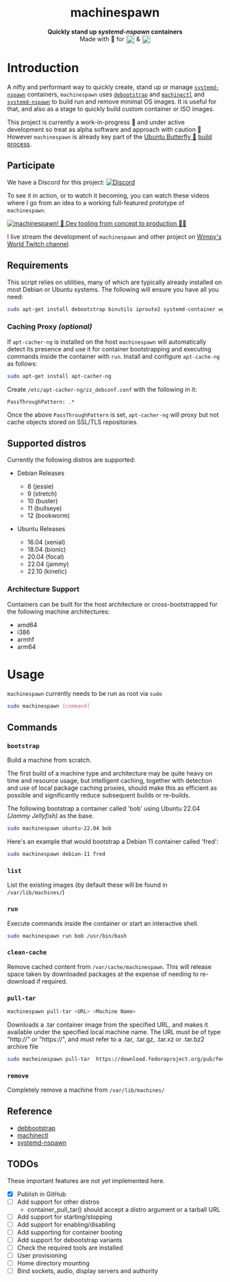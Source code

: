 <h1 align="center">
  <!--
  <img src=".github/logo.png" alt="machinespawn" width="256" />
  <br />
  -->
  machinespawn
</h1>

<p align="center"><b>Quickly stand up <em>systemd-nspawn</em> containers</b>
<br />
Made with 💝 for <img src=".github/ubuntu.png" align="top" width="20" /> & <img src=".github/debian.png" align="top" width="20" />
</p>

# Introduction

A nifty and performant way to quickly create, stand up or manage [`systemd-nspawn`](https://www.freedesktop.org/software/systemd/man/systemd-nspawn.html) containers, `machinespawn` uses [`debootstrap`](https://wiki.debian.org/Debootstrap) and [`machinectl`](https://www.freedesktop.org/software/systemd/man/machinectl.html) and [`systemd-nspawn`](https://www.freedesktop.org/software/systemd/man/systemd-nspawn.html) to build run and remove minimal OS images. It is useful for that, and also as a stage to quickly build custom container or ISO images.

This project is currently a work-in-progress 🚧 and under active development so treat as alpha software and approach with caution 🛑 However `machinespawn` is already key part of the [Ubuntu Butterfly 🦋](https://github.com/butterfly-garden) [build process](https://github.com/butterfly-garden/image-build).

## Participate

We have a Discord for this project: [![Discord](https://img.shields.io/discord/712850672223125565?color=0C306A&label=WimpysWorld%20Discord&logo=Discord&logoColor=ffffff&style=flat-square)](https://discord.gg/sNmz3uw)

To see it in action, or to watch it becoming, you can watch these videos where I go from an idea to a working full-featured prototype of `machinespawn`.

[![machinespawn! 🐧 Dev tooling from concept to production 🧑‍💻](https://img.youtube.com/vi/-bQQ6QlXpJQ/0.jpg)](https://www.youtube.com/watch?v=-bQQ6QlXpJQ)

I live stream the development of `machinespawn` and other project on [Wimpy's World Twitch channel](https://twitch.tv/WimpysWorld).

## Requirements

This script relies on utilities, many of which are typically already installed on most Debian or Ubuntu systems. The following will ensure you have all you need:

```bash
sudo apt-get install debootstrap binutils iproute2 systemd-container wget
```

### Caching Proxy *(optional)*

If `apt-cacher-ng` is installed on the host `machinespawn` will automatically detect its presence and use it for container bootstrapping and executing commands inside the container with `run`. Install and configure `apt-cache-ng` as follows:

```bash
sudo apt-get install apt-cacher-ng
```

Create `/etc/apt-cacher-ng/zz_debconf.conf` with the following in it:

```
PassThroughPattern: .*
```

Once the above `PassThroughPattern` is set, `apt-cacher-ng` will proxy but not cache objects stored on SSL/TLS repositories.

## Supported distros

Currently the following distros are supported:

* Debian Releases
  *  8 (jessie)
  *  9 (stretch)
  *  10 (buster)
  *  11 (bullseye)
  *  12 (bookworm)

* Ubuntu Releases
  *  16.04 (xenial)
  *  18.04 (bionic)
  *  20.04 (focal)
  *  22.04 (jammy)
  *  22.10 (kinetic)

### Architecture Support

Containers can be built for the host architecture or cross-bootstrapped for the following machine architectures:

* amd64
* i386
* armhf
* arm64

# Usage

`machinespawn` currently needs to be run as root via `sudo`

```bash
sudo machinespawn [command]
```

## Commands

### `bootstrap`

Build a machine from scratch.

The first build of a machine type and architecture may be quite heavy on time and resource usage, but intelligent caching, together with detection and use of local package caching proxies, should make this as efficient as possible and significantly reduce subsequent builds or re-builds.

The following bootstrap a container called 'bob' using Ubuntu 22.04 *(Jammy Jellyfish)* as the base.

```bash
sudo machinespawn ubuntu-22.04 bob
```

Here's an example that would bootstrap a Debian 11 container called 'fred':

```bash
sudo machinespawn debian-11 fred
```

### `list`

List the existing images (by default these will be found in `/var/lib/machines/`)

### `run`

Execute commands inside the container or start an interactive shell.

```bash
sudo machinespawn run bob /usr/bin/bash
```

### `clean-cache`

Remove cached content from `/var/cache/machinespawn`. This will release space taken by downloaded packages at the expense of needing to re-download if required.

### `pull-tar`

```bash
machinespawn pull-tar <URL> <Machine Name>
```

Downloads a .tar container image from the specified URL, and makes it available under the specified local machine name. The URL must be of type "http://" or "https://", and must refer to a .tar, .tar.gz, .tar.xz or .tar.bz2 archive file

```bash
sudo macheinespawn pull-tar  https://download.fedoraproject.org/pub/fedora/linux/releases/36/Cloud/x86_64/images/Fedora-Cloud-Base-36-1.5.x86_64.raw.xz FedoraCloudBase36
```

### `remove`

Completely remove a machine from `/var/lib/machines/`

## Reference

* [debbootstrap](https://wiki.debian.org/Debootstrap)
* [machinectl](https://www.freedesktop.org/software/systemd/man/machinectl.html)
* [systemd-nspawn](https://www.freedesktop.org/software/systemd/man/systemd-nspawn.html)

## TODOs

These important features are not *yet* implemented here.
 - [x] Publish in GitHub
 - [ ] Add support for other distros
   - container_pull_tar() should accept a distro argument or a tarball URL
 - [ ] Add support for starting/stopping
 - [ ] Add support for enabling/disabling
 - [ ] Add supporting for container booting
 - [ ] Add support for debootstrap variants
 - [ ] Check the required tools are installed
 - [ ] User provisioning
 - [ ] Home directory mounting
 - [ ] Bind sockets, audio, display servers and authority
